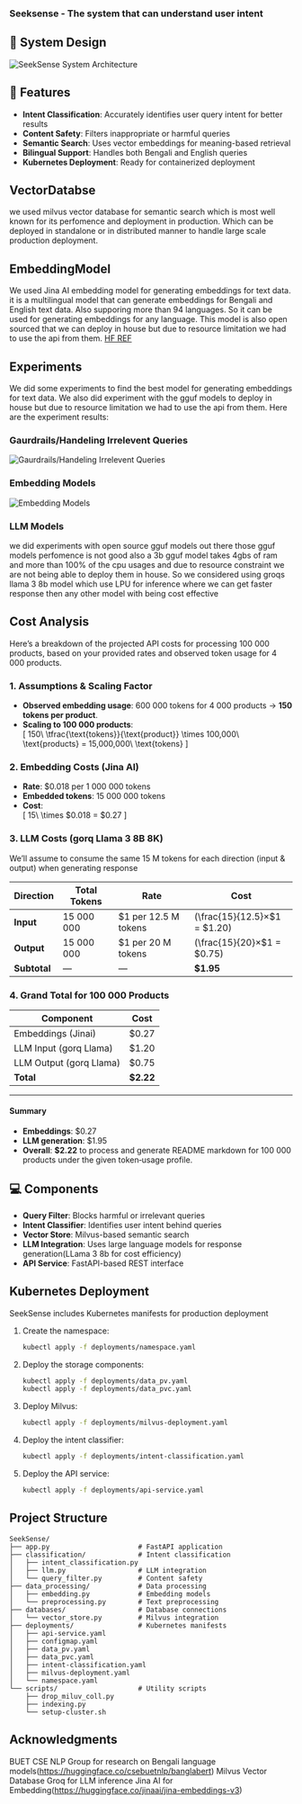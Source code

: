 ### Seeksense - The system that can understand user intent


## 🌟 System Design

![SeekSense System Architecture](media/system_design.png)



## 🌟 Features

- **Intent Classification**: Accurately identifies user query intent for better results
- **Content Safety**: Filters inappropriate or harmful queries
- **Semantic Search**: Uses vector embeddings for meaning-based retrieval
- **Bilingual Support**: Handles both Bengali and English queries
- **Kubernetes Deployment**: Ready for containerized deployment

## VectorDatabse

we used milvus vector database for semantic search which is most well known for its perfomence and deployment in production. Which can be deployed in standalone or in distributed manner to handle large scale production deployment.

## EmbeddingModel

We used Jina AI embedding model for generating embeddings for text data. it is a multilingual model that can generate embeddings for Bengali and English text data. Also supporing more than 94 languages. So it can be used for generating embeddings for any language. This model is also open sourced that we can deploy in house but due to resource limitation we had to use the api from them. [HF REF](https://huggingface.co/jinaai/jina-embeddings-v3)


## Experiments

We did some experiments to find the best model for generating embeddings for text data. We also did experiment with the gguf models to deploy in house but due to resource limitation we had to use the api from them. Here are the experiment results:

### Gaurdrails/Handeling Irrelevent Queries
![Gaurdrails/Handeling Irrelevent Queries](media/handelling_irrevent_queries.png)

### Embedding Models

![Embedding Models](https://drive.google.com/file/d/19ssG2Fmsi6D28QdUhlLQ_IHD268T8_Lw/view)

### LLM Models

we did experiments with open source gguf models out there those gguf models perfomence is not good also a 3b gguf model takes 4gbs of ram and more than 100% of the cpu usages and due to resource constraint we are not being able to deploy them in house. So we considered using groqs llama 3 8b model which use LPU for inference where we can get faster response then any other model with being cost effective


## Cost Analysis

Here’s a breakdown of the projected API costs for processing 100 000 products, based on your provided rates and observed token usage for 4 000 products.  

### 1. Assumptions & Scaling Factor  
- **Observed embedding usage**: 600 000 tokens for 4 000 products → **150 tokens per product**.  
- **Scaling to 100 000 products**:  
  \[
    150\ \tfrac{\text{tokens}}{\text{product}} \times 100\,000\ \text{products} 
    = 15\,000\,000\ \text{tokens}
  \]  

### 2. Embedding Costs (Jina AI)  
- **Rate**: \$0.018 per 1 000 000 tokens  
- **Embedded tokens**: 15 000 000 tokens  
- **Cost**:  
  \[
    15\ \times \$0.018 = \$0.27
  \]  

### 3. LLM Costs (gorq Llama 3 8B 8K)  
We’ll assume to consume the same 15 M tokens for each direction (input & output) when generating response

| Direction | Total Tokens | Rate                              | Cost                        |
|-----------|--------------|-----------------------------------|-----------------------------|
| **Input** | 15 000 000   | \$1 per 12.5 M tokens             | \(\frac{15}{12.5}×\$1 = \$1.20\)  |
| **Output**| 15 000 000   | \$1 per 20 M tokens               | \(\frac{15}{20}×\$1 = \$0.75\)    |
| **Subtotal** | —          | —                                 | **\$1.95**                  |


### 4. Grand Total for 100 000 Products  

| Component               | Cost    |
|-------------------------|---------|
| Embeddings (Jinai)      | \$0.27  |
| LLM Input (gorq Llama)  | \$1.20  |
| LLM Output (gorq Llama) | \$0.75  |
| **Total**               | **\$2.22** |

---

#### Summary  
- **Embeddings**: \$0.27  
- **LLM generation**: \$1.95  
- **Overall**: **\$2.22** to process and generate README markdown for 100 000 products under the given token‐usage profile.  



## 💻 Components

- **Query Filter**: Blocks harmful or irrelevant queries
- **Intent Classifier**: Identifies user intent behind queries
- **Vector Store**: Milvus-based semantic search
- **LLM Integration**: Uses large language models for response generation(LLama 3 8b for cost efficiency)
- **API Service**: FastAPI-based REST interface

## Kubernetes Deployment
SeekSense includes Kubernetes manifests for production deployment

1. Create the namespace:
    ```bash
    kubectl apply -f deployments/namespace.yaml
    ```

2. Deploy the storage components:
    ```bash
    kubectl apply -f deployments/data_pv.yaml
    kubectl apply -f deployments/data_pvc.yaml
    ```

3. Deploy Milvus:
    ```bash
    kubectl apply -f deployments/milvus-deployment.yaml
    ```

4. Deploy the intent classifier:
    ```bash
    kubectl apply -f deployments/intent-classification.yaml
    ```

5. Deploy the API service:
    ```bash
    kubectl apply -f deployments/api-service.yaml
    ```


## Project Structure
```
SeekSense/
├── app.py                      # FastAPI application
├── classification/             # Intent classification
│   ├── intent_classification.py
│   ├── llm.py                  # LLM integration
│   └── query_filter.py         # Content safety
├── data_processing/            # Data processing
│   ├── embedding.py            # Embedding models
│   └── preprocessing.py        # Text preprocessing
├── databases/                  # Database connections
│   └── vector_store.py         # Milvus integration
├── deployments/                # Kubernetes manifests
│   ├── api-service.yaml
│   ├── configmap.yaml
│   ├── data_pv.yaml
│   ├── data_pvc.yaml
│   ├── intent-classification.yaml
│   ├── milvus-deployment.yaml
│   └── namespace.yaml
└── scripts/                    # Utility scripts
    ├── drop_miluv_coll.py
    ├── indexing.py
    └── setup-cluster.sh
```
## Acknowledgments
BUET CSE NLP Group for research on Bengali language models(https://huggingface.co/csebuetnlp/banglabert)
Milvus Vector Database
Groq for LLM inference
Jina AI for Embedding(https://huggingface.co/jinaai/jina-embeddings-v3)